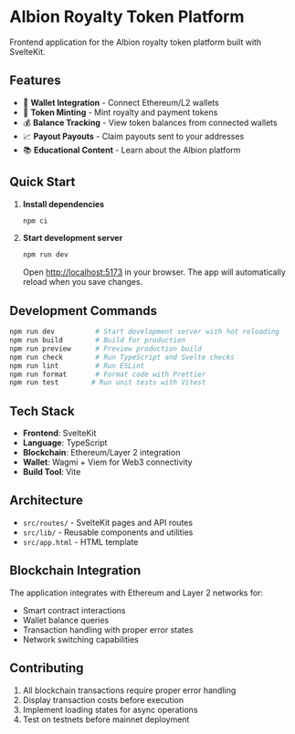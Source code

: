 # Albion Royalty Token Platform

Frontend application for the Albion royalty token platform built with SvelteKit.

## Features

- 🔗 **Wallet Integration** - Connect Ethereum/L2 wallets
- 🎯 **Token Minting** - Mint royalty and payment tokens
- 💰 **Balance Tracking** - View token balances from connected wallets
- 📈 **Payout Payouts** - Claim payouts sent to your addresses
- 📚 **Educational Content** - Learn about the Albion platform

## Quick Start

1. **Install dependencies**

   ```bash
   npm ci
   ```

2. **Start development server**

   ```bash
   npm run dev
   ```

   Open [http://localhost:5173](http://localhost:5173) in your browser. The app will automatically reload when you save changes.

## Development Commands

```bash
npm run dev          # Start development server with hot reloading
npm run build        # Build for production
npm run preview      # Preview production build
npm run check        # Run TypeScript and Svelte checks
npm run lint         # Run ESLint
npm run format       # Format code with Prettier
npm run test        # Run unit tests with Vitest
```

## Tech Stack

- **Frontend**: SvelteKit
- **Language**: TypeScript
- **Blockchain**: Ethereum/Layer 2 integration
- **Wallet**: Wagmi + Viem for Web3 connectivity
- **Build Tool**: Vite

## Architecture

- `src/routes/` - SvelteKit pages and API routes
- `src/lib/` - Reusable components and utilities
- `src/app.html` - HTML template

## Blockchain Integration

The application integrates with Ethereum and Layer 2 networks for:

- Smart contract interactions
- Wallet balance queries
- Transaction handling with proper error states
- Network switching capabilities

## Contributing

1. All blockchain transactions require proper error handling
2. Display transaction costs before execution
3. Implement loading states for async operations
4. Test on testnets before mainnet deployment
